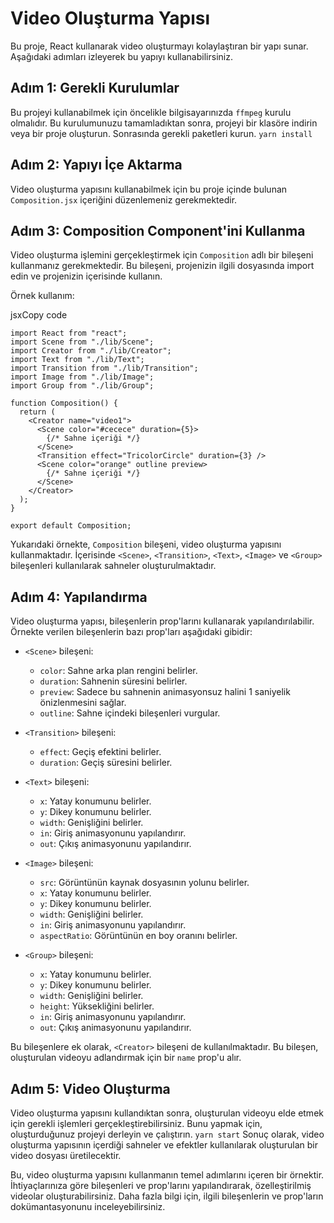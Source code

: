 
# Video Oluşturma Yapısı

Bu proje, React kullanarak video oluşturmayı kolaylaştıran bir yapı sunar. Aşağıdaki adımları izleyerek bu yapıyı kullanabilirsiniz.

## Adım 1: Gerekli Kurulumlar

Bu projeyi kullanabilmek için öncelikle bilgisayarınızda `ffmpeg` kurulu olmalıdır. Bu kurulumunuzu tamamladıktan sonra, projeyi bir klasöre indirin veya bir proje oluşturun. Sonrasında gerekli paketleri kurun.
`yarn install` 

## Adım 2: Yapıyı İçe Aktarma

Video oluşturma yapısını kullanabilmek için bu proje içinde bulunan `Composition.jsx` içeriğini düzenlemeniz gerekmektedir. 

## Adım 3: Composition Component'ini Kullanma

Video oluşturma işlemini gerçekleştirmek için `Composition` adlı bir bileşeni kullanmanız gerekmektedir. Bu bileşeni, projenizin ilgili dosyasında import edin ve projenizin içerisinde kullanın.

Örnek kullanım:

jsxCopy code

```
import React from "react";
import Scene from "./lib/Scene";
import Creator from "./lib/Creator";
import Text from "./lib/Text";
import Transition from "./lib/Transition";
import Image from "./lib/Image";
import Group from "./lib/Group";

function Composition() {
  return (
    <Creator name="video1">
      <Scene color="#cecece" duration={5}>
        {/* Sahne içeriği */}
      </Scene>
      <Transition effect="TricolorCircle" duration={3} />
      <Scene color="orange" outline preview>
        {/* Sahne içeriği */}
      </Scene>
    </Creator>
  );
}

export default Composition;
``` 

Yukarıdaki örnekte, `Composition` bileşeni, video oluşturma yapısını kullanmaktadır. İçerisinde `<Scene>`, `<Transition>`, `<Text>`, `<Image>` ve `<Group>` bileşenleri kullanılarak sahneler oluşturulmaktadır.

## Adım 4: Yapılandırma

Video oluşturma yapısı, bileşenlerin prop'larını kullanarak yapılandırılabilir. Örnekte verilen bileşenlerin bazı prop'ları aşağıdaki gibidir:

-   `<Scene>` bileşeni:
    
    -   `color`: Sahne arka plan rengini belirler.
    -   `duration`: Sahnenin süresini belirler.
    -   `preview`: Sadece bu sahnenin animasyonsuz halini 1 saniyelik önizlenmesini sağlar.
    -   `outline`: Sahne içindeki bileşenleri vurgular. 


-   `<Transition>` bileşeni:
    
    -   `effect`: Geçiş efektini belirler.
    -   `duration`: Geçiş süresini belirler.
-   `<Text>` bileşeni:
    
    -   `x`: Yatay konumunu belirler.
    -   `y`: Dikey konumunu belirler.
    -   `width`: Genişliğini belirler.
    -   `in`: Giriş animasyonunu yapılandırır.
    -   `out`: Çıkış animasyonunu yapılandırır.
-   `<Image>` bileşeni:
    
    -   `src`: Görüntünün kaynak dosyasının yolunu belirler.
    -   `x`: Yatay konumunu belirler.
    -   `y`: Dikey konumunu belirler.
    -   `width`: Genişliğini belirler.
    -   `in`: Giriş animasyonunu yapılandırır.
    -   `aspectRatio`: Görüntünün en boy oranını belirler.
-   `<Group>` bileşeni:
    
    -   `x`: Yatay konumunu belirler.
    -   `y`: Dikey konumunu belirler.
    -   `width`: Genişliğini belirler.
    -   `height`: Yüksekliğini belirler.
    -   `in`: Giriş animasyonunu yapılandırır.
    -   `out`: Çıkış animasyonunu yapılandırır.

Bu bileşenlere ek olarak, `<Creator>` bileşeni de kullanılmaktadır. Bu bileşen, oluşturulan videoyu adlandırmak için bir `name` prop'u alır.

## Adım 5: Video Oluşturma

Video oluşturma yapısını kullandıktan sonra, oluşturulan videoyu elde etmek için gerekli işlemleri gerçekleştirebilirsiniz. Bunu yapmak için, oluşturduğunuz projeyi derleyin ve çalıştırın. 
`yarn start` 
Sonuç olarak, video oluşturma yapısının içerdiği sahneler ve efektler kullanılarak oluşturulan bir video dosyası üretilecektir.

Bu, video oluşturma yapısını kullanmanın temel adımlarını içeren bir örnektir. İhtiyaçlarınıza göre bileşenleri ve prop'larını yapılandırarak, özelleştirilmiş videolar oluşturabilirsiniz. Daha fazla bilgi için, ilgili bileşenlerin ve prop'ların dokümantasyonunu inceleyebilirsiniz.
